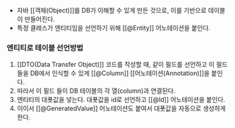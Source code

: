 - 자바 [[객체(Object)]]를 DB가 이해할 수 있게 만든 것으로, 이를 기반으로 데이블이 만들어진다.
- 특정 클래스가 엔티티임을 선언하기 위해 [[@Entity]] 어노테이션을 붙인다.


### 엔티티로 테이블 선언방법
1. [[DTO(Data Transfer Object)]] 코드를 작성할 때, 같이 필드를 선언하고 이 필드들을 DB에서 인식할 수 있게 [[@Column]] [[어노테이션(Annotation)]]을 붙인다.
2. 따라서 이 필드 들이 DB 테이블의 각 열(column)과 연결된다.
3. 엔티티의 대푯값을 넣는다. 대푯값을 id로 선언하고 [[@Id]] 어노테이션을 붙인다.
4. 이이서 [[@GeneratedValue]] 어노테이션도 붙여서 대푯값을 자동으로 생성하게 한다.
